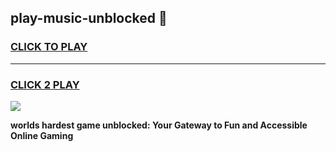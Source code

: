 
## play-music-unblocked 👋
<h3>
<a href="https://premium.freeplayer.one?title=play-music-unblocked&ref=14F">CLICK TO PLAY</a></h3>
<hr>

<h3>
<a href="https://premium.freeplayer.one?title=play-music-unblocked&ref=14F">CLICK 2 PLAY</a>
  
</h3>

<a href="https://premium.freeplayer.one?title=play-music-unblocked&ref=12F/"><img src="https://clearcache.store/games.png"></a>


**worlds hardest game unblocked: Your Gateway to Fun and Accessible Online Gaming**

